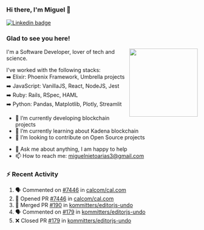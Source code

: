 ### Hi there, I'm Miguel 👋

<a href="https://linkedin.com/in/miguelnietoa/" target="_blank" rel="noopener noreferrer">
  <img src="https://img.shields.io/badge/-LinkedIn-0e76a8?style=flat-square&logo=Linkedin&logoColor=white" alt="Linkedin badge">
</a>
<!-- [![Website Badge](https://img.shields.io/badge/Website-3b5998?style=flat-square&logo=google-chrome&logoColor=white)](#notavailablenow#) 

<img src="https://i.imgur.com/tbrLrt5.gif" width=400 alt="Coding GIF" align="right"/>
-->


### Glad to see you here!
<a href="https://github.com/miguelnietoa"><img src="https://github-readme-stats-git-masterrstaa-rickstaa.vercel.app/api?username=miguelnietoa&show_icons=true&hide_border=true&count_private=true&include_all_commits=true&theme=tokyonight" height="180em" align="right"/></a>
I'm a Software Developer, lover of tech and science. 

I've worked with the following stacks:\
➡️ Elixir: Phoenix Framework, Umbrella projects\
➡️ JavaScript: VanillaJS, React, NodeJS, Jest\
➡️ Ruby: Rails, RSpec, HAML\
➡️ Python: Pandas, Matplotlib, Plotly, Streamlit

- 🔭 I’m currently developing blockchain projects
- 🌱 I’m currently learning about Kadena blockchain
- 👯 I’m looking to contribute on Open Source projects
<!-- 
- 😄 I just finished a Machine Learning course! 
- 🤔 I’m looking for help with ...
-->
- 💬 Ask me about anything, I am happy to help
- 📫 How to reach me: miguelnietoarias3@gmail.com


### ⚡ Recent Activity

<!--START_SECTION:activity-->
1. 🗣 Commented on [#7446](https://github.com/calcom/cal.com/issues/7446) in [calcom/cal.com](https://github.com/calcom/cal.com)
2. 💪 Opened PR [#7446](https://github.com/calcom/cal.com/pull/7446) in [calcom/cal.com](https://github.com/calcom/cal.com)
3. 🎉 Merged PR [#190](https://github.com/kommitters/editorjs-undo/pull/190) in [kommitters/editorjs-undo](https://github.com/kommitters/editorjs-undo)
4. 🗣 Commented on [#179](https://github.com/kommitters/editorjs-undo/issues/179) in [kommitters/editorjs-undo](https://github.com/kommitters/editorjs-undo)
5. ❌ Closed PR [#179](https://github.com/kommitters/editorjs-undo/pull/179) in [kommitters/editorjs-undo](https://github.com/kommitters/editorjs-undo)
<!--END_SECTION:activity-->
